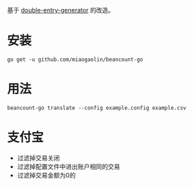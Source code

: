 基于 [double-entry-generator](https://github.com/deb-sig/double-entry-generator) 的改造。

# 安装
```shell
go get -u github.com/miaogaolin/beancount-go
```

# 用法
```shell
beancount-go translate --config example.config example.csv
```

# 支付宝
* 过滤掉交易关闭
* 过滤掉配置文件中进出账户相同的交易
* 过滤掉交易金额为0的